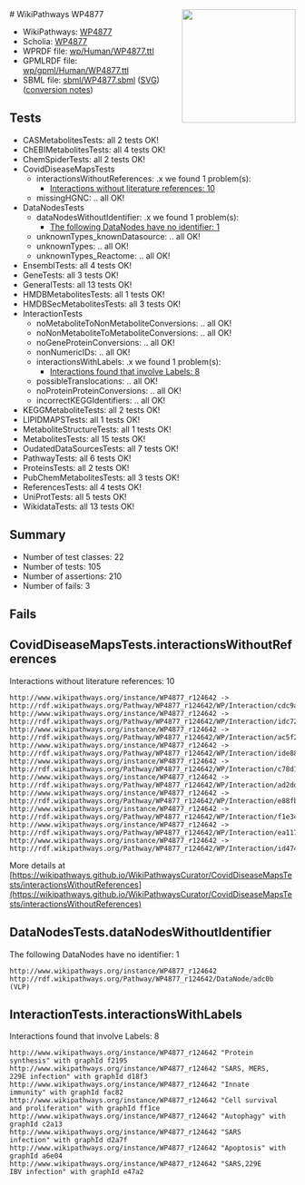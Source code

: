 <img style="float: right; width: 200px" src="../logo.png" />
# WikiPathways WP4877

* WikiPathways: [WP4877](https://identifiers.org/wikipathways:WP4877)
* Scholia: [WP4877](https://scholia.toolforge.org/wikipathways/WP4877)
* WPRDF file: [wp/Human/WP4877.ttl](../wp/Human/WP4877.ttl)
* GPMLRDF file: [wp/gpml/Human/WP4877.ttl](../wp/gpml/Human/WP4877.ttl)
* SBML file: [sbml/WP4877.sbml](../sbml/WP4877.sbml) ([SVG](../sbml/WP4877.svg)) ([conversion notes](../sbml/WP4877.txt))

## Tests
* CASMetabolitesTests: all 2 tests OK!
* ChEBIMetabolitesTests: all 4 tests OK!
* ChemSpiderTests: all 2 tests OK!
* CovidDiseaseMapsTests
    * interactionsWithoutReferences: .x we found 1 problem(s):
        * [Interactions without literature references: 10](#9701cce1)
    * missingHGNC: .. all OK!
* DataNodesTests
    * dataNodesWithoutIdentifier: .x we found 1 problem(s):
        * [The following DataNodes have no identifier: 1](#d2d32fa0)
    * unknownTypes_knownDatasource: .. all OK!
    * unknownTypes: .. all OK!
    * unknownTypes_Reactome: .. all OK!
* EnsemblTests: all 4 tests OK!
* GeneTests: all 3 tests OK!
* GeneralTests: all 13 tests OK!
* HMDBMetabolitesTests: all 1 tests OK!
* HMDBSecMetabolitesTests: all 3 tests OK!
* InteractionTests
    * noMetaboliteToNonMetaboliteConversions: .. all OK!
    * noNonMetaboliteToMetaboliteConversions: .. all OK!
    * noGeneProteinConversions: .. all OK!
    * nonNumericIDs: .. all OK!
    * interactionsWithLabels: .x we found 1 problem(s):
        * [Interactions found that involve Labels: 8](#630d267f)
    * possibleTranslocations: .. all OK!
    * noProteinProteinConversions: .. all OK!
    * incorrectKEGGIdentifiers: .. all OK!
* KEGGMetaboliteTests: all 2 tests OK!
* LIPIDMAPSTests: all 1 tests OK!
* MetaboliteStructureTests: all 1 tests OK!
* MetabolitesTests: all 15 tests OK!
* OudatedDataSourcesTests: all 7 tests OK!
* PathwayTests: all 6 tests OK!
* ProteinsTests: all 2 tests OK!
* PubChemMetabolitesTests: all 3 tests OK!
* ReferencesTests: all 4 tests OK!
* UniProtTests: all 5 tests OK!
* WikidataTests: all 13 tests OK!


## Summary

* Number of test classes: 22
* Number of tests: 105
* Number of assertions: 210
* Number of fails: 3

## Fails

<a name="9701cce1" />

## CovidDiseaseMapsTests.interactionsWithoutReferences

Interactions without literature references: 10
```
http://www.wikipathways.org/instance/WP4877_r124642 -> http://rdf.wikipathways.org/Pathway/WP4877_r124642/WP/Interaction/cdc9a
http://www.wikipathways.org/instance/WP4877_r124642 -> http://rdf.wikipathways.org/Pathway/WP4877_r124642/WP/Interaction/idc72f872e
http://www.wikipathways.org/instance/WP4877_r124642 -> http://rdf.wikipathways.org/Pathway/WP4877_r124642/WP/Interaction/ac5f2
http://www.wikipathways.org/instance/WP4877_r124642 -> http://rdf.wikipathways.org/Pathway/WP4877_r124642/WP/Interaction/ide8866e40
http://www.wikipathways.org/instance/WP4877_r124642 -> http://rdf.wikipathways.org/Pathway/WP4877_r124642/WP/Interaction/c78d1
http://www.wikipathways.org/instance/WP4877_r124642 -> http://rdf.wikipathways.org/Pathway/WP4877_r124642/WP/Interaction/ad2dd
http://www.wikipathways.org/instance/WP4877_r124642 -> http://rdf.wikipathways.org/Pathway/WP4877_r124642/WP/Interaction/e88fb
http://www.wikipathways.org/instance/WP4877_r124642 -> http://rdf.wikipathways.org/Pathway/WP4877_r124642/WP/Interaction/f1e34
http://www.wikipathways.org/instance/WP4877_r124642 -> http://rdf.wikipathways.org/Pathway/WP4877_r124642/WP/Interaction/ea117
http://www.wikipathways.org/instance/WP4877_r124642 -> http://rdf.wikipathways.org/Pathway/WP4877_r124642/WP/Interaction/id47483e2
```

More details at [https://wikipathways.github.io/WikiPathwaysCurator/CovidDiseaseMapsTests/interactionsWithoutReferences](https://wikipathways.github.io/WikiPathwaysCurator/CovidDiseaseMapsTests/interactionsWithoutReferences)

<a name="d2d32fa0" />

## DataNodesTests.dataNodesWithoutIdentifier

The following DataNodes have no identifier: 1
```
http://www.wikipathways.org/instance/WP4877_r124642 http://rdf.wikipathways.org/Pathway/WP4877_r124642/DataNode/adc0b (VLP)
```

<a name="630d267f" />

## InteractionTests.interactionsWithLabels

Interactions found that involve Labels: 8
```
http://www.wikipathways.org/instance/WP4877_r124642 "Protein
synthesis" with graphId f2195
http://www.wikipathways.org/instance/WP4877_r124642 "SARS, MERS, 
229E infection" with graphId d18f3
http://www.wikipathways.org/instance/WP4877_r124642 "Innate
immunity" with graphId fac82
http://www.wikipathways.org/instance/WP4877_r124642 "Cell survival 
and proliferation" with graphId ff1ce
http://www.wikipathways.org/instance/WP4877_r124642 "Autophagy" with graphId c2a13
http://www.wikipathways.org/instance/WP4877_r124642 "SARS
infection" with graphId d2a7f
http://www.wikipathways.org/instance/WP4877_r124642 "Apoptosis" with graphId a6e04
http://www.wikipathways.org/instance/WP4877_r124642 "SARS,229E 
IBV infection" with graphId e47a2
```

